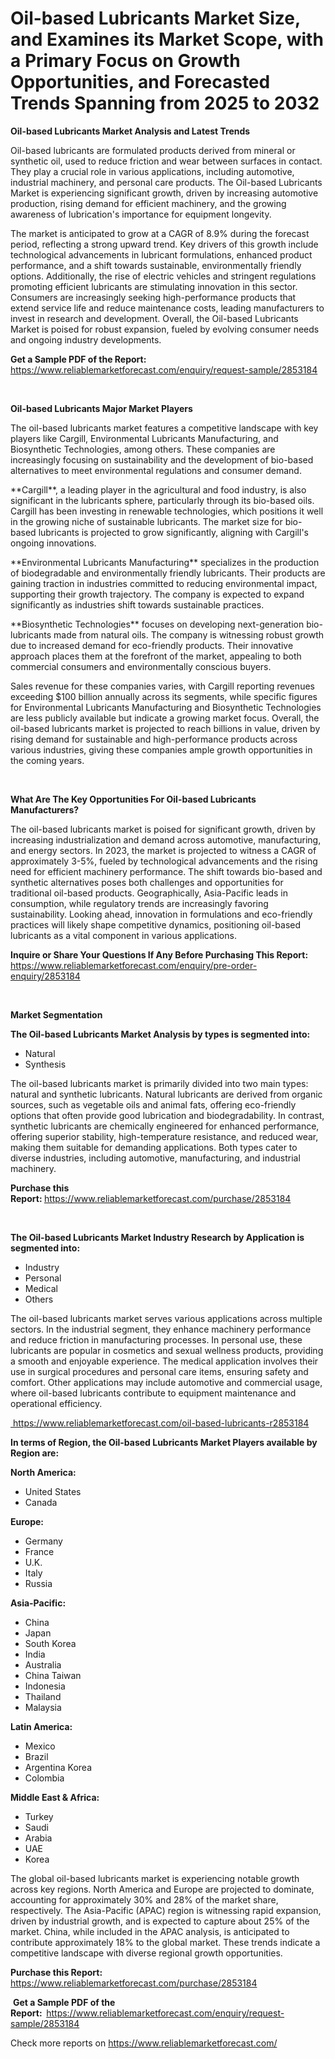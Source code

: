 <p><h1>Oil-based Lubricants Market Size, and Examines its Market Scope, with a Primary Focus on Growth Opportunities, and Forecasted Trends Spanning from 2025 to 2032</h1></p><p><strong>Oil-based Lubricants Market Analysis and Latest Trends</strong></p>
<p><p>Oil-based lubricants are formulated products derived from mineral or synthetic oil, used to reduce friction and wear between surfaces in contact. They play a crucial role in various applications, including automotive, industrial machinery, and personal care products. The Oil-based Lubricants Market is experiencing significant growth, driven by increasing automotive production, rising demand for efficient machinery, and the growing awareness of lubrication's importance for equipment longevity.</p><p>The market is anticipated to grow at a CAGR of 8.9% during the forecast period, reflecting a strong upward trend. Key drivers of this growth include technological advancements in lubricant formulations, enhanced product performance, and a shift towards sustainable, environmentally friendly options. Additionally, the rise of electric vehicles and stringent regulations promoting efficient lubricants are stimulating innovation in this sector. Consumers are increasingly seeking high-performance products that extend service life and reduce maintenance costs, leading manufacturers to invest in research and development. Overall, the Oil-based Lubricants Market is poised for robust expansion, fueled by evolving consumer needs and ongoing industry developments.</p></p>
<p><strong>Get a Sample PDF of the Report:&nbsp;</strong> <a href="https://www.reliablemarketforecast.com/enquiry/request-sample/2853184?utm_campaign=2202&utm_medium=2&utm_source=Github&utm_content=ia&utm_term=11032025&utm_id=oil-based-lubricants">https://www.reliablemarketforecast.com/enquiry/request-sample/2853184</a></p>
<p>&nbsp;</p>
<p><strong>Oil-based Lubricants Major Market Players</strong></p>
<p><p>The oil-based lubricants market features a competitive landscape with key players like Cargill, Environmental Lubricants Manufacturing, and Biosynthetic Technologies, among others. These companies are increasingly focusing on sustainability and the development of bio-based alternatives to meet environmental regulations and consumer demand.</p><p>**Cargill**, a leading player in the agricultural and food industry, is also significant in the lubricants sphere, particularly through its bio-based oils. Cargill has been investing in renewable technologies, which positions it well in the growing niche of sustainable lubricants. The market size for bio-based lubricants is projected to grow significantly, aligning with Cargill's ongoing innovations.</p><p>**Environmental Lubricants Manufacturing** specializes in the production of biodegradable and environmentally friendly lubricants. Their products are gaining traction in industries committed to reducing environmental impact, supporting their growth trajectory. The company is expected to expand significantly as industries shift towards sustainable practices.</p><p>**Biosynthetic Technologies** focuses on developing next-generation bio-lubricants made from natural oils. The company is witnessing robust growth due to increased demand for eco-friendly products. Their innovative approach places them at the forefront of the market, appealing to both commercial consumers and environmentally conscious buyers.</p><p>Sales revenue for these companies varies, with Cargill reporting revenues exceeding $100 billion annually across its segments, while specific figures for Environmental Lubricants Manufacturing and Biosynthetic Technologies are less publicly available but indicate a growing market focus. Overall, the oil-based lubricants market is projected to reach billions in value, driven by rising demand for sustainable and high-performance products across various industries, giving these companies ample growth opportunities in the coming years.</p></p>
<p>&nbsp;</p>
<p><strong>What Are The Key Opportunities For Oil-based Lubricants Manufacturers?</strong></p>
<p><p>The oil-based lubricants market is poised for significant growth, driven by increasing industrialization and demand across automotive, manufacturing, and energy sectors. In 2023, the market is projected to witness a CAGR of approximately 3-5%, fueled by technological advancements and the rising need for efficient machinery performance. The shift towards bio-based and synthetic alternatives poses both challenges and opportunities for traditional oil-based products. Geographically, Asia-Pacific leads in consumption, while regulatory trends are increasingly favoring sustainability. Looking ahead, innovation in formulations and eco-friendly practices will likely shape competitive dynamics, positioning oil-based lubricants as a vital component in various applications.</p></p>
<p><strong>Inquire or Share Your Questions If Any Before Purchasing This Report:</strong> <a href="https://www.reliablemarketforecast.com/enquiry/pre-order-enquiry/2853184?utm_campaign=2202&utm_medium=2&utm_source=Github&utm_content=ia&utm_term=11032025&utm_id=oil-based-lubricants">https://www.reliablemarketforecast.com/enquiry/pre-order-enquiry/2853184</a></p>
<p>&nbsp;</p>
<p><strong>Market Segmentation</strong></p>
<p><strong>The Oil-based Lubricants Market Analysis by types is segmented into:</strong></p>
<p><ul><li>Natural</li><li>Synthesis</li></ul></p>
<p><p>The oil-based lubricants market is primarily divided into two main types: natural and synthetic lubricants. Natural lubricants are derived from organic sources, such as vegetable oils and animal fats, offering eco-friendly options that often provide good lubrication and biodegradability. In contrast, synthetic lubricants are chemically engineered for enhanced performance, offering superior stability, high-temperature resistance, and reduced wear, making them suitable for demanding applications. Both types cater to diverse industries, including automotive, manufacturing, and industrial machinery.</p></p>
<p><strong>Purchase this Report:&nbsp;</strong><a href="https://www.reliablemarketforecast.com/purchase/2853184?utm_campaign=2202&utm_medium=2&utm_source=Github&utm_content=ia&utm_term=11032025&utm_id=oil-based-lubricants">https://www.reliablemarketforecast.com/purchase/2853184</a></p>
<p>&nbsp;</p>
<p><strong>The Oil-based Lubricants Market Industry Research by Application is segmented into:</strong></p>
<p><ul><li>Industry</li><li>Personal</li><li>Medical</li><li>Others</li></ul></p>
<p><p>The oil-based lubricants market serves various applications across multiple sectors. In the industrial segment, they enhance machinery performance and reduce friction in manufacturing processes. In personal use, these lubricants are popular in cosmetics and sexual wellness products, providing a smooth and enjoyable experience. The medical application involves their use in surgical procedures and personal care items, ensuring safety and comfort. Other applications may include automotive and commercial usage, where oil-based lubricants contribute to equipment maintenance and operational efficiency.</p></p>
<p><a href="https://www.reliablemarketforecast.com/oil-based-lubricants-r2853184?utm_campaign=2202&utm_medium=2&utm_source=Github&utm_content=ia&utm_term=11032025&utm_id=oil-based-lubricants">&nbsp;https://www.reliablemarketforecast.com/oil-based-lubricants-r2853184</a></p>
<p><strong>In terms of Region, the Oil-based Lubricants Market Players available by Region are:</strong></p>
<p>
    <p> <strong> North America: </strong>
        <ul>
            <li>United States</li>
            <li>Canada</li>
        </ul>
        </p> 
    <p> <strong> Europe: </strong>
        <ul>
            <li>Germany</li>
            <li>France</li>
            <li>U.K.</li>
            <li>Italy</li>
            <li>Russia</li>
        </ul>
        </p> 
    <p> <strong> Asia-Pacific: </strong>
        <ul>
            <li>China</li>
            <li>Japan</li>
            <li>South Korea</li>
            <li>India</li>
            <li>Australia</li>
            <li>China Taiwan</li>
            <li>Indonesia</li>
            <li>Thailand</li>
            <li>Malaysia</li>
        </ul>
        </p> 
    <p> <strong> Latin America: </strong>
        <ul>
            <li>Mexico</li>
            <li>Brazil</li>
            <li>Argentina Korea</li>
            <li>Colombia</li>
        </ul>
        </p> 
    <p> <strong> Middle East & Africa: </strong>
        <ul>
            <li>Turkey</li>
            <li>Saudi</li>
            <li>Arabia</li>
            <li>UAE</li>
            <li>Korea</li>
        </ul>
    </p>
    </p>
<p><p>The global oil-based lubricants market is experiencing notable growth across key regions. North America and Europe are projected to dominate, accounting for approximately 30% and 28% of the market share, respectively. The Asia-Pacific (APAC) region is witnessing rapid expansion, driven by industrial growth, and is expected to capture about 25% of the market. China, while included in the APAC analysis, is anticipated to contribute approximately 18% to the global market. These trends indicate a competitive landscape with diverse regional growth opportunities.</p></p>
<p><strong>Purchase this Report: </strong><a href="https://www.reliablemarketforecast.com/purchase/2853184?utm_campaign=2202&utm_medium=2&utm_source=Github&utm_content=ia&utm_term=11032025&utm_id=oil-based-lubricants">https://www.reliablemarketforecast.com/purchase/2853184</a></p>
<p>&nbsp;<strong>Get a Sample PDF of the Report:&nbsp;&nbsp;</strong><a href="https://www.reliablemarketforecast.com/enquiry/request-sample/2853184?utm_campaign=2202&utm_medium=2&utm_source=Github&utm_content=ia&utm_term=11032025&utm_id=oil-based-lubricants">https://www.reliablemarketforecast.com/enquiry/request-sample/2853184</a></p>
<p><strong></strong></p>
<p>Check more reports on <a href="https://www.reliablemarketforecast.com/?utm_campaign=2202&utm_medium=2&utm_source=Github&utm_content=ia&utm_term=11032025&utm_id=oil-based-lubricants">https://www.reliablemarketforecast.com/</a></p>